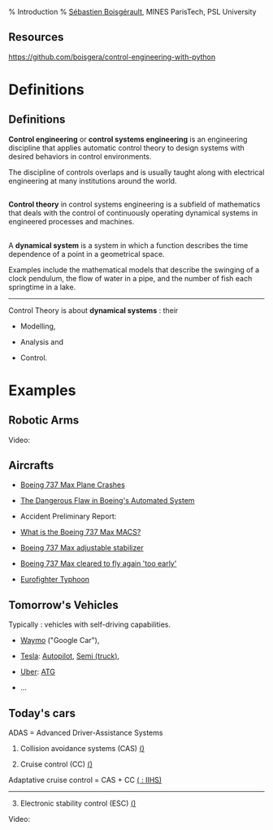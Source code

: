 % Introduction
% [Sébastien Boisgérault](mailto:Sebastien.Boisgerault@mines-paristech.fr), MINES ParisTech, PSL University

## <i class="fa fa-github" aria-hidden="true"></i> Resources

<https://github.com/boisgera/control-engineering-with-python>

# Definitions

## <i class="fa fa-wikipedia-w"></i> Definitions

**Control engineering** or **control systems engineering** is an engineering
discipline that applies automatic control theory to design systems with
desired behaviors in control environments.

The discipline of controls overlaps and is usually taught along with
electrical engineering at many institutions around the world.

## <i class="fa fa-wikipedia-w"></i>

**Control theory** in control systems engineering is a subfield of mathematics
that deals with the control of continuously operating dynamical systems in
engineered processes and machines.

## <i class="fa fa-wikipedia-w"></i>

A **dynamical system** is a system in which a function describes the time
dependence of a point in a geometrical space.

Examples include the mathematical models that describe the
swinging of a clock pendulum, the flow of water in a pipe,
and the number of fish each springtime in a lake.

---

Control Theory is about **dynamical systems** : their

- Modelling,

- Analysis and

- Control.

# Examples

## <i class="fa fa-gear"></i> Robotic Arms

Video: [<i class="fa fa-youtube"></i>](https://www.youtube.com/watch?v=s-yne8xTNM0)

## <i class="fa fa-plane"></i> Aircrafts

- [Boeing 737 Max Plane Crashes](https://www.theverge.com/2019/3/22/18275736/boeing-737-max-plane-crashes-grounded-problems-info-details-explained-reasons)

- [The Dangerous Flaw in Boeing's Automated System](https://www.nytimes.com/interactive/2019/03/29/business/boeing-737-max-8-flaws.html)

- Accident Preliminary Report: [<i class="fa fa-file-pdf-o"></i>](http://www.ecaa.gov.et/documents/20435/0/Preliminary+Report+B737-800MAX+%2C%28ET-AVJ%29.pdf)

- [What is the Boeing 737 Max MACS?](https://theaircurrent.com/aviation-safety/what-is-the-boeing-737-max-maneuvering-characteristics-augmentation-system-mcas-jt610/)

- [Boeing 737 Max adjustable stabilizer](https://en.wikipedia.org/wiki/Ethiopian_Airlines_Flight_302#/media/File:Adjustable_stabilizer.svg)

- [Boeing 737 Max cleared to fly again 'too early'](https://www.bbc.com/news/business-55751150)

- [Eurofighter Typhoon](https://www.eurofighter.com/advantages)

## <i class="fa fa-car"></i> Tomorrow's Vehicles

Typically : vehicles with self-driving capabilities.

- [Waymo](https://waymo.com/) ("Google Car"),

- [Tesla](https://www.tesla.com): [Autopilot](https://www.tesla.com/en_EU/autopilot?redirect=no),
  [Semi (truck)](https://en.wikipedia.org/wiki/Tesla_Semi),

- [Uber](https://www.uber.com): [ATG](https://www.uber.com/info/atg/)

- ...

## <i class="fa fa-car"></i> Today's cars

ADAS = Advanced Driver-Assistance Systems

1.  Collision avoidance systems (CAS) [(<i class="fa fa-wikipedia-w"></i>)](https://en.wikipedia.org/wiki/Collision_avoidance_system)

2.  Cruise control (CC) [(<i class="fa fa-wikipedia-w"></i>)](https://en.wikipedia.org/wiki/Cruise_control)

Adaptative cruise control = CAS + CC [(<i class="fa fa-youtube"></i> : IIHS)](https://www.youtube.com/watch?v=GInSPWZRFRM)

---

3.  Electronic stability control (ESC) [(<i class="fa fa-wikipedia-w"></i>)](https://en.wikipedia.org/wiki/Electronic_stability_control)

Video: [<i class="fa fa-youtube"></i>](https://www.youtube.com/watch?v=ie0Icbo6jJ8)

<style>

.reveal section img {
  border:0;
  height:50vh;
  width:auto;

}

.reveal section img.medium {
  border:0;
  max-width:50vh;
}

.reveal section img.icon {
  display:inline;
  border:0;
  width:1em;
  margin:0em;
  box-shadow:none;
  vertical-align:-10%;
}

.reveal code {
  font-family: Inconsolata, monospace;
}

.reveal pre code {
  font-size: 1.5em;
  line-height: 1.5em;
  /* max-height: 80wh; won't work, overriden */
}

input {
  font-family: "Source Sans Pro", Helvetica, sans-serif;
  font-size: 42px;
  line-height: 54.6px;
}



</style>

<link href="https://fonts.googleapis.com/css?family=Inconsolata:400,700" rel="stylesheet">

<link href="https://cdnjs.cloudflare.com/ajax/libs/font-awesome/4.7.0/css/font-awesome.css" rel="stylesheet">
